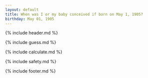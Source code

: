 ```yaml
---
layout: default
title: When was I or my baby conceived if born on May 1, 1905?
birthday: May 01, 1905
---
```


{% include header.md %}

{% include guess.md %}

{% include calculate.md %}

{% include safety.md %}

{% include footer.md %}



